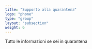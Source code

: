 ```yaml
---
title: "Supporto alla quarantena"
logo: "phone"
type: "group"
layout: "subsection"
weight: 6
---
```


Tutto le informazioni se sei in quarantena
